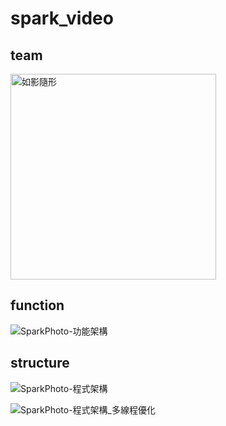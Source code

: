 # spark_video

## team
<img width="329" alt="如影隨形" src="https://user-images.githubusercontent.com/35889113/203204415-81beb247-d41d-4199-bfaa-0614864dae0d.png">

## function
![SparkPhoto-功能架構](https://user-images.githubusercontent.com/35889113/203204055-d14abac6-c199-4f7f-ab1a-656eaed86ff8.png)

## structure
![SparkPhoto-程式架構](https://user-images.githubusercontent.com/35889113/203204201-56d40244-85ee-48c6-aa94-1fdff301f2c3.png)

![SparkPhoto-程式架構_多線程優化](https://user-images.githubusercontent.com/35889113/208694384-e4c8a7f3-b72a-4810-9036-4f73ef410909.png)
